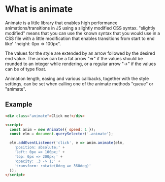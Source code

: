 # What is animate

Animate is a little library that enables high performance animations/transitions in JS using a slightly modified CSS syntax. "slightly modified" means that you can use the known syntax that you would use in a CSS file with a little modification that enables transitions from start to end like' "height: 0px => 100px".

The values for the style are extended by an arrow followed by the desired end value. The arrow can be a fat arrow "=>" if the values should be rounded to an integer while rendering, or a regular arrow "->" if the values can be of type float.

Animation length, easing and various callbacks, together with the style settings, can be set when calling one of the animate methods "queue" or "animate".


## Example


```HTML
<div class="animate">Click me!</div>

<script>
  const anim = new Animate({ speed: 1 });
  const elm = document.querySelector('.animate');

  elm.addEventListener('click', e => anim.animate(elm,
    'position: absolute;' +
    'left: 0px => 100px;' +
    'top: 0px => 200px;' +
    'opacity: .3 -> 1;' +
    'transform: rotate(0deg => 360deg)'
  ));
</script>
```

